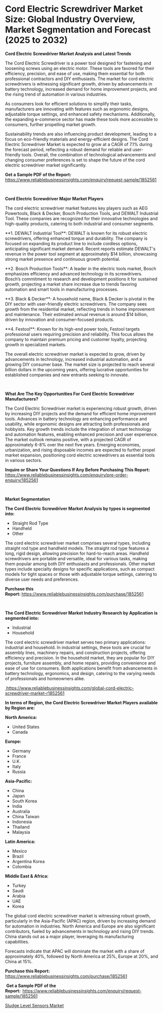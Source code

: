 <p><h1>Cord Electric Screwdriver Market Size: Global Industry Overview, Market Segmentation and Forecast (2025 to 2032)</h1></p><p><strong>Cord Electric Screwdriver Market Analysis and Latest Trends</strong></p>
<p><p>The Cord Electric Screwdriver is a power tool designed for fastening and loosening screws using an electric motor. These tools are favored for their efficiency, precision, and ease of use, making them essential for both professional contractors and DIY enthusiasts. The market for cord electric screwdrivers is witnessing significant growth, driven by advancements in battery technology, increased demand for home improvement projects, and the rising trend of automation in various industries.</p><p>As consumers look for efficient solutions to simplify their tasks, manufacturers are innovating with features such as ergonomic designs, adjustable torque settings, and enhanced safety mechanisms. Additionally, the expanding e-commerce sector has made these tools more accessible to consumers, further propelling market growth.</p><p>Sustainability trends are also influencing product development, leading to a focus on eco-friendly materials and energy-efficient designs. The Cord Electric Screwdriver Market is expected to grow at a CAGR of 7.1% during the forecast period, reflecting a robust demand for reliable and user-friendly tools. Overall, the combination of technological advancements and changing consumer preferences is set to shape the future of the cord electric screwdriver market significantly.</p></p>
<p><strong>Get a Sample PDF of the Report:&nbsp;</strong> <a href="https://www.reliablebusinessinsights.com/enquiry/request-sample/1852561?utm_campaign=2289&utm_medium=2&utm_source=Github&utm_content=ia&utm_term=28022025&utm_id=cord-electric-screwdriver">https://www.reliablebusinessinsights.com/enquiry/request-sample/1852561</a></p>
<p>&nbsp;</p>
<p><strong>Cord Electric Screwdriver Major Market Players</strong></p>
<p><p>The cord electric screwdriver market features key players such as AEG Powertools, Black & Decker, Bosch Production Tools, and DEWALT Industrial Tool. These companies are recognized for their innovative technologies and high-quality products, catering to both industrial and consumer segments.</p><p>**1. DEWALT Industrial Tool**: DEWALT is known for its robust electric screwdrivers, offering enhanced torque and durability. The company is focused on expanding its product line to include cordless options, anticipating significant market demand. Recent reports estimate DEWALT's revenue in the power tool segment at approximately $14 billion, showcasing strong market presence and continuous growth potential.</p><p>**2. Bosch Production Tools**: A leader in the electric tools market, Bosch emphasizes efficiency and advanced technology in its screwdrivers. Bosch’s commitment to research and development positions it for sustained growth, projecting a market share increase due to trends favoring automation and smart tools in manufacturing processes.</p><p>**3. Black & Decker**: A household name, Black & Decker is pivotal in the DIY sector with user-friendly electric screwdrivers. The company sees growth from the residential market, reflecting trends in home improvement and maintenance. Their estimated annual revenue is around $14 billion, driven by innovation and consumer-focused products.</p><p>**4. Festool**: Known for its high-end power tools, Festool targets professional users requiring precision and reliability. This focus allows the company to maintain premium pricing and customer loyalty, projecting growth in specialized markets.</p><p>The overall electric screwdriver market is expected to grow, driven by advancements in technology, increased industrial automation, and a growing DIY consumer base. The market size is projected to reach several billion dollars in the upcoming years, offering lucrative opportunities for established companies and new entrants seeking to innovate.</p></p>
<p>&nbsp;</p>
<p><strong>What Are The Key Opportunities For Cord Electric Screwdriver Manufacturers?</strong></p>
<p><p>The Cord Electric Screwdriver market is experiencing robust growth, driven by increasing DIY projects and the demand for efficient home improvement tools. Advances in battery technology are enhancing performance and usability, while ergonomic designs are attracting both professionals and hobbyists. Key growth trends include the integration of smart technology and automation features, enabling enhanced precision and user experience. The market outlook remains positive, with a projected CAGR of approximately 6-8% over the next five years. Emerging economies, urbanization, and rising disposable incomes are expected to further propel market expansion, positioning cord electric screwdrivers as essential tools in various sectors.</p></p>
<p><strong>Inquire or Share Your Questions If Any Before Purchasing This Report:</strong> <a href="https://www.reliablebusinessinsights.com/enquiry/pre-order-enquiry/1852561?utm_campaign=2289&utm_medium=2&utm_source=Github&utm_content=ia&utm_term=28022025&utm_id=cord-electric-screwdriver">https://www.reliablebusinessinsights.com/enquiry/pre-order-enquiry/1852561</a></p>
<p>&nbsp;</p>
<p><strong>Market Segmentation</strong></p>
<p><strong>The Cord Electric Screwdriver Market Analysis by types is segmented into:</strong></p>
<p><ul><li>Straight Rod Type</li><li>Handheld</li><li>Other</li></ul></p>
<p><p>The cord electric screwdriver market comprises several types, including straight rod type and handheld models. The straight rod type features a long, rigid design, allowing precision for hard-to-reach areas. Handheld screwdrivers are portable and versatile, ideal for various tasks, making them popular among both DIY enthusiasts and professionals. Other market types include specialty designs for specific applications, such as compact models for tight spaces or those with adjustable torque settings, catering to diverse user needs and preferences.</p></p>
<p><strong>Purchase this Report:&nbsp;</strong><a href="https://www.reliablebusinessinsights.com/purchase/1852561?utm_campaign=2289&utm_medium=2&utm_source=Github&utm_content=ia&utm_term=28022025&utm_id=cord-electric-screwdriver">https://www.reliablebusinessinsights.com/purchase/1852561</a></p>
<p>&nbsp;</p>
<p><strong>The Cord Electric Screwdriver Market Industry Research by Application is segmented into:</strong></p>
<p><ul><li>Industrial</li><li>Household</li></ul></p>
<p><p>The cord electric screwdriver market serves two primary applications: industrial and household. In industrial settings, these tools are crucial for assembly lines, machinery repairs, and construction projects, offering efficiency and precision. In the household market, they are popular for DIY projects, furniture assembly, and home repairs, providing convenience and ease of use for consumers. Both applications benefit from advancements in battery technology, ergonomics, and design, catering to the varying needs of professionals and homeowners alike.</p></p>
<p><a href="https://www.reliablebusinessinsights.com/global-cord-electric-screwdriver-market-r1852561?utm_campaign=2289&utm_medium=2&utm_source=Github&utm_content=ia&utm_term=28022025&utm_id=cord-electric-screwdriver">&nbsp;https://www.reliablebusinessinsights.com/global-cord-electric-screwdriver-market-r1852561</a></p>
<p><strong>In terms of Region, the Cord Electric Screwdriver Market Players available by Region are:</strong></p>
<p>
    <p> <strong> North America: </strong>
        <ul>
            <li>United States</li>
            <li>Canada</li>
        </ul>
        </p> 
    <p> <strong> Europe: </strong>
        <ul>
            <li>Germany</li>
            <li>France</li>
            <li>U.K.</li>
            <li>Italy</li>
            <li>Russia</li>
        </ul>
        </p> 
    <p> <strong> Asia-Pacific: </strong>
        <ul>
            <li>China</li>
            <li>Japan</li>
            <li>South Korea</li>
            <li>India</li>
            <li>Australia</li>
            <li>China Taiwan</li>
            <li>Indonesia</li>
            <li>Thailand</li>
            <li>Malaysia</li>
        </ul>
        </p> 
    <p> <strong> Latin America: </strong>
        <ul>
            <li>Mexico</li>
            <li>Brazil</li>
            <li>Argentina Korea</li>
            <li>Colombia</li>
        </ul>
        </p> 
    <p> <strong> Middle East & Africa: </strong>
        <ul>
            <li>Turkey</li>
            <li>Saudi</li>
            <li>Arabia</li>
            <li>UAE</li>
            <li>Korea</li>
        </ul>
    </p>
    </p>
<p><p>The global cord electric screwdriver market is witnessing robust growth, particularly in the Asia-Pacific (APAC) region, driven by increasing demand for automation in industries. North America and Europe are also significant contributors, fueled by advancements in technology and rising DIY trends. China stands out as a major player, leveraging its manufacturing capabilities. </p><p>Forecasts indicate that APAC will dominate the market with a share of approximately 40%, followed by North America at 25%, Europe at 20%, and China at 15%.</p></p>
<p><strong>Purchase this Report: </strong><a href="https://www.reliablebusinessinsights.com/purchase/1852561?utm_campaign=2289&utm_medium=2&utm_source=Github&utm_content=ia&utm_term=28022025&utm_id=cord-electric-screwdriver">https://www.reliablebusinessinsights.com/purchase/1852561</a></p>
<p>&nbsp;<strong>Get a Sample PDF of the Report:&nbsp;&nbsp;</strong><a href="https://www.reliablebusinessinsights.com/enquiry/request-sample/1852561?utm_campaign=2289&utm_medium=2&utm_source=Github&utm_content=ia&utm_term=28022025&utm_id=cord-electric-screwdriver">https://www.reliablebusinessinsights.com/enquiry/request-sample/1852561</a></p>
<p><strong></strong></p>
<p><p><a href="https://github.com/ElviraLeka1962/Market-Research-Report-List-1/blob/main/sludge-level-sensors-market.md?utm_campaign=2289&utm_medium=2&utm_source=Github&utm_content=ia&utm_term=28022025&utm_id=cord-electric-screwdriver">Sludge Level Sensors Market</a></p></p>